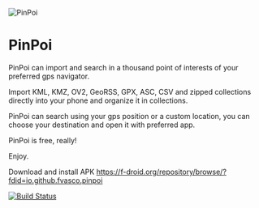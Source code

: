 ![PinPoi](https://raw.githubusercontent.com/fvasco/pinpoi/master/app/src/main/res/mipmap-mdpi/ic_launcher.png)
# PinPoi

PinPoi can import and search in a thousand point of interests of your preferred gps navigator.

Import KML, KMZ, OV2, GeoRSS, GPX, ASC, CSV and zipped collections directly into your phone and organize it in collections.

PinPoi can search using your gps position or a custom location, you can choose your destination and open it with preferred app.

PinPoi is free, really!

Enjoy.

Download and install APK https://f-droid.org/repository/browse/?fdid=io.github.fvasco.pinpoi

[![Build Status](https://travis-ci.org/fvasco/pinpoi.svg)](https://github.com/fvasco/pinpoi)
